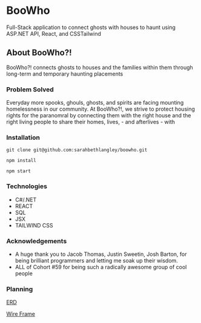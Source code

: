 # BooWho
Full-Stack application to connect ghosts with houses to haunt using ASP.NET API, React, and CSSTailwind

## About BooWho?!

BooWho?! connects ghosts to houses and the families within
them through long-term and temporary haunting placements

### Problem Solved 

 Everyday more spooks, ghouls, ghosts, and spirits are facing
 mounting homelessness in our community. At BooWho?!, we strive to
 protect housing rights for the paranomral by connecting them with
 the right house and the right living people to share their homes,
 lives, - and afterlives - with
              
### Installation

```git clone git@github.com:sarahbethlangley/boowho.git```

```npm install```

```npm start```

### Technologies

- C#/.NET
- REACT
- SQL
- JSX
- TAILWIND CSS


### Acknowledgements

- A huge thank you to Jacob Thomas, Justin Sweetin, Josh Barton, for being brilliant programmers and letting me soak up their wisdom. 
- ALL of Cohort #59 for being such a radically awesome group of cool people  

### Planning

[ERD](https://dbdiagram.io/d/6387b4f5bae3ed7c4543e685)

[Wire Frame](https://sketchboard.me/vDEHhC0lrPZ?#/)
